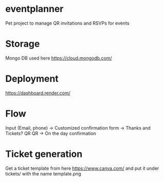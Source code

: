 # eventplanner
Pet project to manage QR invitations and RSVPs for events


# Storage
Mongo DB used here https://cloud.mongodb.com/

# Deployment
https://dashboard.render.com/

# Flow
Input (Email, phone) -> Customized confirmation form -> Thanks and Tickets? QR
QR -> On the day confirmation

# Ticket generation
Get a ticket template from here https://www.canva.com/ and put it under tickets/ with the name template.png